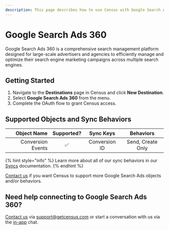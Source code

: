 ```yaml
---
description: This page describes how to use Census with Google Search Ads 360.
---
```


# Google Search Ads 360

Google Search Ads 360 is a comprehensive search management platform designed for large-scale advertisers and agencies to efficiently manage and optimize their search engine marketing campaigns across multiple search engines.&#x20;

## Getting Started

1. Navigate to the **Destinations** page in Census and click **New Destination**.
2. Select **Google Search Ads 360** from the menu.
3. Complete the OAuth flow to grant Census access.&#x20;

## Supported Objects and Sync Behaviors <a href="#supported-objects-and-sync-behaviors" id="supported-objects-and-sync-behaviors"></a>

|   **Object Name** | **Supported?** | **Sync Keys** |   **Behaviors**   |
| ----------------: | :------------: | :-----------: | :---------------: |
| Conversion Events |        ✅       | Conversion ID | Send, Create Only |

{% hint style="info" %}
Learn more about all of our sync behaviors in our [Syncs](../../syncs/core-concept/#sync-behaviors) documentation.
{% endhint %}

[Contact us](mailto:support@getcensus.com) if you want Census to support more Google Search Ads objects and/or behaviors.

## Need help connecting to Google Search Ads 360?

[Contact us](mailto:support@getcensus.com) via support@getcensus.com or start a conversation with us via the [in-app](https://app.getcensus.com) chat.
